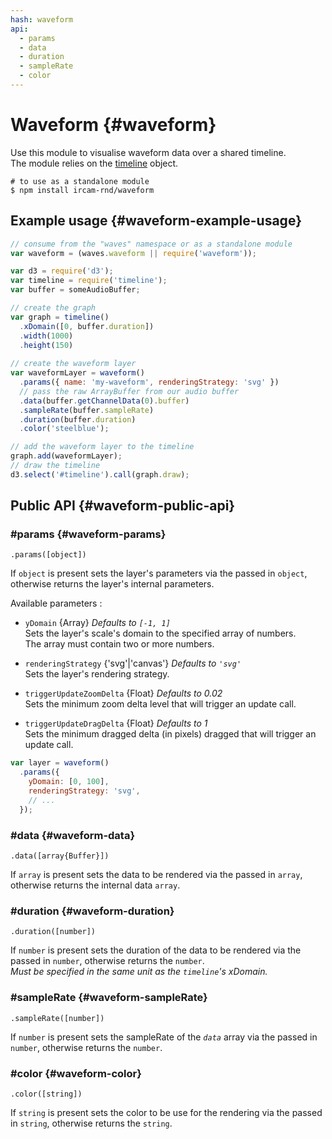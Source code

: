 ```yaml
---
hash: waveform
api:
  - params
  - data
  - duration
  - sampleRate
  - color
---
```


# Waveform {#waveform}

Use this module to visualise waveform data over a shared timeline.  
The module relies on the [timeline](https://github.com/Ircam-RnD/timeLine) object.

~~~
# to use as a standalone module
$ npm install ircam-rnd/waveform
~~~

<!-- _A working demo for this module can be found [here](#)_ -->

## Example usage {#waveform-example-usage}

~~~javascript
// consume from the "waves" namespace or as a standalone module
var waveform = (waves.waveform || require('waveform'));

var d3 = require('d3');
var timeline = require('timeline');
var buffer = someAudioBuffer;

// create the graph
var graph = timeline()
  .xDomain([0, buffer.duration])
  .width(1000)
  .height(150)
  
// create the waveform layer
var waveformLayer = waveform()
  .params({ name: 'my-waveform', renderingStrategy: 'svg' })
  // pass the raw ArrayBuffer from our audio buffer
  .data(buffer.getChannelData(0).buffer)
  .sampleRate(buffer.sampleRate)
  .duration(buffer.duration)
  .color('steelblue');

// add the waveform layer to the timeline
graph.add(waveformLayer);
// draw the timeline
d3.select('#timeline').call(graph.draw);
~~~


## Public API {#waveform-public-api}


### #params {#waveform-params}

`.params([object])`

If `object` is present sets the layer's parameters via the passed in `object`, otherwise returns the layer's internal parameters.  

Available parameters :

* `yDomain` {Array} _Defaults to `[-1, 1]`_  
  Sets the layer's scale's domain to the specified array of numbers.  
  The array must contain two or more numbers.  

* `renderingStrategy` {'svg'|'canvas'} _Defaults to `'svg'`_  
  Sets the layer's rendering strategy.  

* `triggerUpdateZoomDelta` {Float} _Defaults to 0.02_  
  Sets the minimum zoom delta level that will trigger an update call.  

* `triggerUpdateDragDelta` {Float} _Defaults to 1_  
  Sets the minimum dragged delta (in pixels) dragged that will trigger an update call.

~~~javascript
var layer = waveform()
  .params({
    yDomain: [0, 100],
    renderingStrategy: 'svg',
    // ...
  });
~~~ 


### #data {#waveform-data}

`.data([array{Buffer}])`

If `array` is present sets the data to be rendered via the passed in `array`, otherwise returns the internal data `array`.


### #duration {#waveform-duration}

`.duration([number])`

If `number` is present sets the duration of the data to be rendered via the passed in `number`, otherwise returns the `number`.  
_Must be specified in the same unit as the `timeline`'s xDomain._


### #sampleRate {#waveform-sampleRate}

`.sampleRate([number])`   

If `number` is present sets the sampleRate of the _`data`_ array via the passed in `number`, otherwise returns the `number`.


### #color {#waveform-color}

`.color([string])`

If `string` is present sets the color to be use for the rendering via the passed in `string`, otherwise returns the `string`.



















